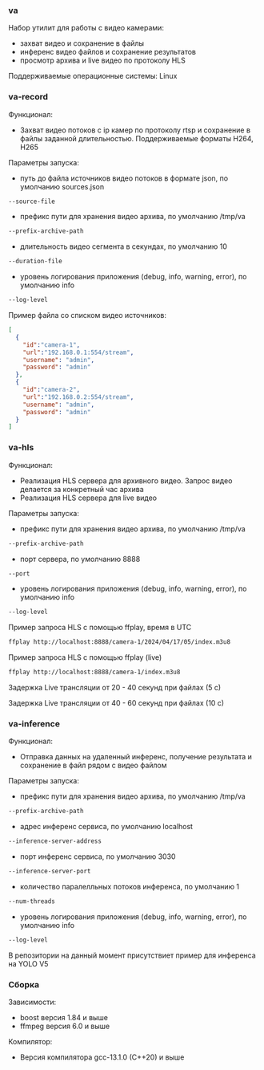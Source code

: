 ### va
Набор утилит для работы с видео камерами:
- захват видео  и сохранение в файлы
- инференс видео файлов и сохранение результатов
- просмотр архива и live видео по протоколу HLS


Поддерживаемые операционные системы: Linux

### va-record

Функционал:

- Захват видео потоков с ip камер по протоколу rtsp и сохранение в файлы заданной длительностью.
  Поддерживаемые форматы H264, H265

Параметры запуска:
- путь до файла источников видео потоков в формате json, по умолчанию sources.json
```bash
--source-file
```
- префикс пути для хранения видео архива, по умолчанию /tmp/va
```bash
--prefix-archive-path
```
- длительность видео сегмента в секундах, по умолчанию 10
```bash
--duration-file
```
- уровень логирования приложения (debug, info, warning, error), по умолчанию info
```bash
--log-level
```

Пример файла со списком видео источников:
```json
[
  {
    "id":"camera-1",
    "url":"192.168.0.1:554/stream",
    "username": "admin",
    "password": "admin"
  },
  {
    "id":"camera-2",
    "url":"192.168.0.2:554/stream",
    "username": "admin",
    "password": "admin"
  }
]
```

### va-hls

Функционал:

- Реализация HLS сервера для архивного видео. Запрос видео делается за конкретный час архива
- Реализация HLS сервера для live видео

Параметры запуска:
- префикс пути для хранения видео архива, по умолчанию /tmp/va
```bash
--prefix-archive-path
```
- порт сервера, по умолчанию 8888
```bash
--port
```
- уровень логирования приложения (debug, info, warning, error), по умолчанию info
```bash
--log-level
```

Пример запроса HLS с помощью ffplay, время в UTC
```bash
ffplay http://localhost:8888/camera-1/2024/04/17/05/index.m3u8
```
Пример запроса HLS с помощью ffplay (live)
```bash
ffplay http://localhost:8888/camera-1/index.m3u8
```
Задержка Live трансляции от 20 - 40  секунд при файлах (5 с)

Задержка Live трансляции от 40 - 60  секунд при файлах (10 с)

### va-inference

Функционал:
- Отправка данных на удаленный инференс, получение результата и сохранение в файл рядом с видео файлом

Параметры запуска:
- префикс пути для хранения видео архива, по умолчанию /tmp/va
```bash
--prefix-archive-path
```
- адрес инференс сервиса, по умолчанию localhost
```bash
--inference-server-address 
```
- порт инференс сервиса, по умолчанию 3030
```bash
--inference-server-port 
```
- количество паралелльных потоков инференса, по умолчанию 1
```bash
--num-threads
```
- уровень логирования приложения (debug, info, warning, error), по умолчанию info
```bash
--log-level
```

В репозитории на данный момент присутствиет пример для инференса на YOLO V5

### Сборка

Зависимости:
- boost версия 1.84 и выше
- ffmpeg версия 6.0 и выше

Компилятор:
- Версия компилятора gcc-13.1.0 (C++20) и выше